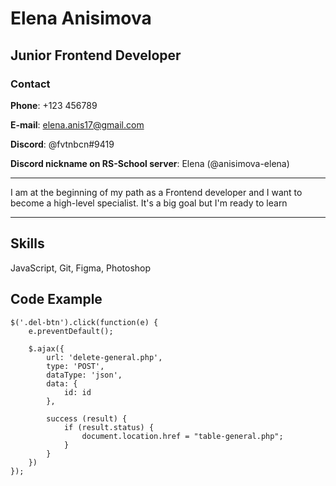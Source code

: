 # Elena Anisimova
## Junior Frontend Developer
### Contact

**Phone**: +123 456789

**E-mail**: elena.anis17@gmail.com

**Discord**: @fvtnbcn#9419

**Discord nickname on RS-School server**: Elena (@anisimova-elena)
***
I am at the beginning of my path as a Frontend developer and I want to become a high-level specialist. It's a big goal but I'm ready to learn
***
## **Skills**

JavaScript, Git, Figma, Photoshop

## **Code Example**
```
$('.del-btn').click(function(e) {
    e.preventDefault(); 

    $.ajax({
        url: 'delete-general.php', 
        type: 'POST',
        dataType: 'json',
        data: { 
            id: id
        },

        success (result) {
            if (result.status) {
                document.location.href = "table-general.php";
            }
        }
    })
});
```